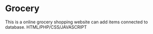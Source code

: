 # Grocery
This is a online grocery shopping website can add items connected to database. HTML/PHP/CSS/JAVASCRIPT
